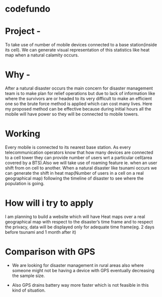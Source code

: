 # codefundo

# Project - 

To take use of number of mobile devices connected to a base station(inside its cell). We can generate visual representation of this statistics like heat map when a natural calamity occurs.



# Why -

After a natural disaster occurs the main concern for disaster management team is to make plan for relief operations but due to lack of information like where the survivors are or headed to its very difficult to make an efficient one so the brute force method is applied which can cost many lives. Here my proposed method can be effective because during initial hours all the mobile will have power so they will be connected to mobile towers.

# Working

Every mobile is connected to its nearest base station. As every telecommunication operators know that how many devices are connected to a cell tower they can provide number of users wrt a particular cell(area covered by a BTS).Also we will take use of roaming feature ie. when an user shift from on cell to another. When a natural disaster like tsunami occurs we can generate the shift in heat map(Number of users in a cell on a real geographical map) following the timeline of disaster to see where the population is going.

# How will i try to apply

I am planning to build a website which will have Heat maps over a real geographical map with respect to the disaster’s time frame and to respect the privacy, data will be displayed only for adequate time frame(eg. 2 days before tsunami and 1 month after it)

# Comparison with GPS

  * We are looking for disaster management in rural areas also where someone might not be having a device with GPS eventually decreasing the sample size.

  * Also GPS drains battery way more faster which is not feasible in this kind of situation.

